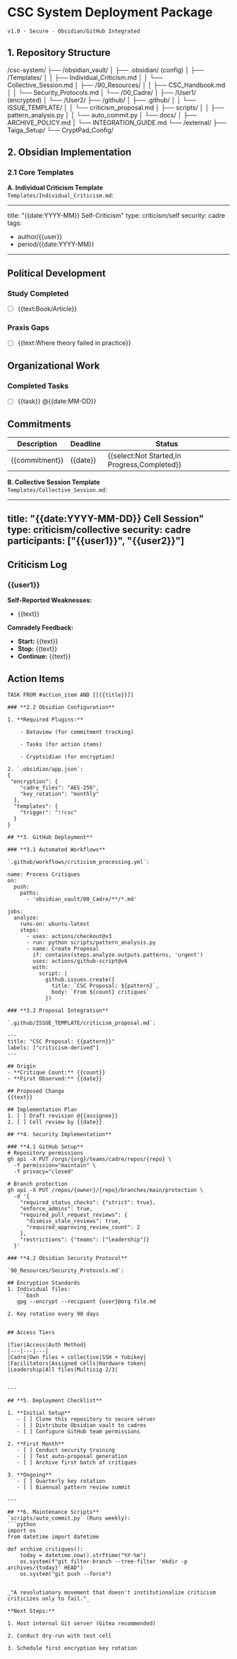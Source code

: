 # **CSC System Deployment Package**

`v1.0 · Secure · Obsidian/GitHub Integrated`

## **1. Repository Structure**

/csc-system/
├── /obsidian_vault/
│   ├── .obsidian/ (config)
│   ├── /Templates/
│   │   ├── Individual_Criticism.md
│   │   └── Collective_Session.md
│   ├── /90_Resources/
│   │   ├── CSC_Handbook.md
│   │   └── Security_Protocols.md
│   └── /00_Cadre/
│       ├── /User1/ (encrypted)
│       └── /User2/
├── /github/
│   ├── .github/
│   │   └── ISSUE_TEMPLATE/
│   │       └── criticism_proposal.md
│   ├── scripts/
│   │   ├── pattern_analysis.py
│   │   └── auto_commit.py
│   └── docs/
│       ├── ARCHIVE_POLICY.md
│       └── INTEGRATION_GUIDE.md
└── /external/
    ├── Taiga_Setup/
    └── CryptPad_Config/

## **2. Obsidian Implementation**

### **2.1 Core Templates**

**A. Individual Criticism Template**  
`Templates/Individual_Criticism.md`:

---
title: "{{date:YYYY-MM}} Self-Criticism"
type: criticism/self
security: cadre
tags: 
  - author/{{user}}
  - period/{{date:YYYY-MM}}
---

## Political Development
### Study Completed
- [ ] {{text:Book/Article}}
### Praxis Gaps
- [ ] {{text:Where theory failed in practice}}

## Organizational Work
### Completed Tasks
- [ ] {{task}} @{{date:MM-DD}}

## Commitments
| Description       | Deadline   | Status     |
|-------------------|------------|------------|
| {{commitment}}   | {{date}}   | {{select:Not Started,In Progress,Completed}} |

**B. Collective Session Template**  
`Templates/Collective_Session.md`:

---
title: "{{date:YYYY-MM-DD}} Cell Session"
type: criticism/collective
security: cadre
participants: ["{{user1}}", "{{user2}}"]
---

## Criticism Log
### {{user1}}
**Self-Reported Weaknesses:**  
- {{text}}

**Comradely Feedback:**  
- **Start:** {{text}}  
- **Stop:** {{text}}  
- **Continue:** {{text}}  

## Action Items
```dataview
TASK FROM #action_item AND [[{{title}}]]

### **2.2 Obsidian Configuration**

1. **Required Plugins:**
    
    - Dataview (for commitment tracking)
        
    - Tasks (for action items)
        
    - Cryptsidian (for encryption)
        
2. `.obsidian/app.json`:
{
 "encryption": {
    "cadre_files": "AES-256",
    "key_rotation": "monthly"
  },
  "templates": {
    "trigger": "!!csc"
  }
}

## **3. GitHub Deployment**

### **3.1 Automated Workflows**

`.github/workflows/criticism_processing.yml`:

name: Process Critiques
on:
  push:
    paths:
      - 'obsidian_vault/00_Cadre/**/*.md'

jobs:
  analyze:
    runs-on: ubuntu-latest
    steps:
      - uses: actions/checkout@v3
      - run: python scripts/pattern_analysis.py
      - name: Create Proposal
        if: contains(steps.analyze.outputs.patterns, 'urgent')
        uses: actions/github-script@v6
        with:
          script: |
            github.issues.create({
              title: `CSC Proposal: ${pattern}`,
              body: `From ${count} critiques`
            })

### **3.2 Proposal Integration**

`.github/ISSUE_TEMPLATE/criticism_proposal.md`:

---
title: "CSC Proposal: {{pattern}}"
labels: ["criticism-derived"]
---

## Origin
- **Critique Count:** {{count}}
- **First Observed:** {{date}}

## Proposed Change
{{text}}

## Implementation Plan
1. [ ] Draft revision @{{assignee}}
2. [ ] Cell review by {{date}}

## **4. Security Implementation**

### **4.1 GitHub Setup**
# Repository permissions
gh api -X PUT /orgs/{org}/teams/cadre/repos/{repo} \
  -f permission="maintain" \
  -f privacy="closed"

# Branch protection
gh api -X PUT /repos/{owner}/{repo}/branches/main/protection \
  -d '{
    "required_status_checks": {"strict": true},
    "enforce_admins": true,
    "required_pull_request_reviews": {
      "dismiss_stale_reviews": true,
      "required_approving_review_count": 2
    },
    "restrictions": {"teams": ["leadership"]}
  }'

### **4.2 Obsidian Security Protocol**

`90_Resources/Security_Protocols.md`:

## Encryption Standards
1. Individual files:  
   ```bash
   gpg --encrypt --recipient {user}@org file.md

2. Key rotation every 90 days
    

## Access Tiers

|Tier|Access|Auth Method|
|---|---|---|
|Cadre|Own files + collective|SSH + Yubikey|
|Facilitators|Assigned cells|Hardware token|
|Leadership|All files|Multisig 2/3|


---

## **5. Deployment Checklist**

1. **Initial Setup**
   - [ ] Clone this repository to secure server
   - [ ] Distribute Obsidian vault to cadres
   - [ ] Configure GitHub team permissions

2. **First Month**
   - [ ] Conduct security training
   - [ ] Test auto-proposal generation
   - [ ] Archive first batch of critiques

3. **Ongoing**
   - [ ] Quarterly key rotation
   - [ ] Biannual pattern review summit

---

## **6. Maintenance Scripts**
`scripts/auto_commit.py` (Runs weekly):
```python
import os
from datetime import datetime

def archive_critiques():
    today = datetime.now().strftime("%Y-%m")
    os.system(f"git filter-branch --tree-filter 'mkdir -p archives/{today}' HEAD")
    os.system("git push --force")


_"A revolutionary movement that doesn't institutionalize criticism criticizes only to fail."_

**Next Steps:**

1. Host internal Git server (Gitea recommended)
    
2. Conduct dry-run with test cell
    
3. Schedule first encryption key rotation